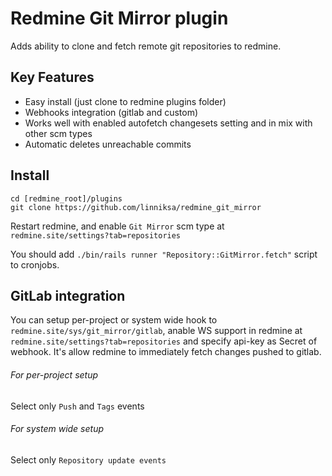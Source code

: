 Redmine Git Mirror plugin
==================

Adds ability to clone and fetch remote git repositories to redmine.

## Key Features
* Easy install (just clone to redmine plugins folder)
* Webhooks integration (gitlab and custom)
* Works well with enabled autofetch changesets setting and in mix with other scm types  
* Automatic deletes unreachable commits

## Install

    cd [redmine_root]/plugins
    git clone https://github.com/linniksa/redmine_git_mirror

Restart redmine, and enable `Git Mirror` scm type at `redmine.site/settings?tab=repositories`

You should add ```./bin/rails runner "Repository::GitMirror.fetch"``` script to cronjobs. 

## GitLab integration

You can setup per-project or system wide hook to `redmine.site/sys/git_mirror/gitlab`, 
anable WS support in redmine at `redmine.site/settings?tab=repositories` and specify api-key as Secret of webhook.
It's allow redmine to immediately fetch changes pushed to gitlab.

###### For per-project setup

Select only `Push` and `Tags` events

###### For system wide setup

Select only `Repository update events`
